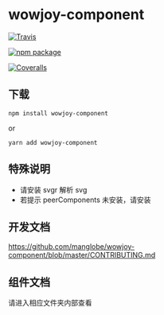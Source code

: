 # wowjoy-component

[![Travis][build-badge]][build]

[![npm package][npm-badge]][npm]

[![Coveralls][coveralls-badge]][coveralls]

## 下载

```
npm install wowjoy-component
```

or

```
yarn add wowjoy-component
```

## 特殊说明

- 请安装 svgr 解析 svg
- 若提示 peerComponents 未安装，请安装

## 开发文档

https://github.com/manglobe/wowjoy-component/blob/master/CONTRIBUTING.md

## 组件文档

请进入相应文件夹内部查看

[build-badge]: https://travis-ci.org/wow-joy/wowjoy-component.svg?branch=master
[build]: https://travis-ci.org/wow-joy/wowjoy-component
[npm-badge]: https://img.shields.io/npm/v/wowjoy-component.png?style=flat-square
[npm]: https://www.npmjs.org/package/wowjoy-component
[coveralls-badge]: https://coveralls.io/repos/github/wow-joy/wowjoy-component/badge.svg
[coveralls]: https://coveralls.io/github/wow-joy/wowjoy-component
